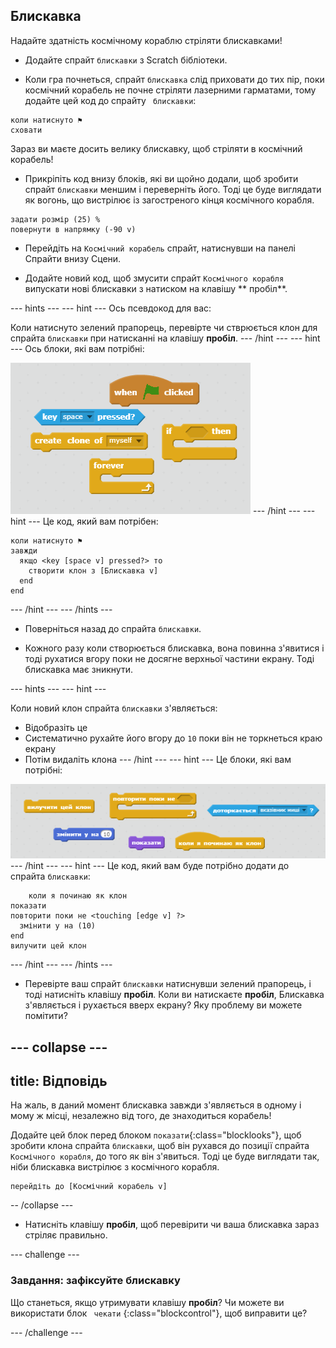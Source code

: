 ## Блискавка

Надайте здатність космічному кораблю стріляти блискавками!

+ Додайте спрайт `блискавки` з Scratch бібліотеки.

+ Коли гра почнеться, спрайт `блискавка` слід приховати до тих пір, поки космічний корабель не почне стріляти лазерними гарматами, тому додайте цей код до спрайту ` блискавки`:

```blocks
коли натиснуто ⚑
сховати
```

Зараз ви маєте досить велику блискавку, щоб стріляти в космічний корабель!

+ Прикріпіть код внизу блоків, які ви щойно додали, щоб зробити спрайт `блискавки` меншим і переверніть його. Тоді це буде виглядати як вогонь, що вистрілює із загостреного кінця космічного корабля.

```blocks
задати розмір (25) %
повернути в напрямку (-90 v)
```

+ Перейдіть на `Космічний корабель` спрайт, натиснувши на панелі Спрайти внизу Сцени.

+ Додайте новий код, щоб змусити спрайт `Космічного корабля` випускати нові блискавки з натиском на клавішу ** пробіл**.

\--- hints \--- \--- hint \--- Ось псевдокод для вас:

Коли натиснуто зелений прапорець, перевірте чи стврюється клон для спрайта `блискавки` при натисканні на клавішу **пробіл**. \--- /hint \--- \--- hint \--- Ось блоки, які вам потрібні:

![Hint](images/hint-lightning.png) \--- /hint \--- \--- hint \--- Це код, який вам потрібен:

```blocks
коли натиснуто ⚑
завжди 
  якщо <key [space v] pressed?> то 
    створити клон з [Блискавка v]
  end
end
```

\--- /hint \--- \--- /hints \---

+ Поверніться назад до спрайта `блискавки`.

+ Кожного разу коли створюється блискавка, вона повинна з'явитися і тоді рухатися вгору поки не досягне верхньої частини екрану. Тоді блискавка має зникнути.

\--- hints \--- \--- hint \---

Коли новий клон спрайта `блискавки` з'являється:

+ Відобразіть це
+ Систематично рухайте його вгору до `10` поки він не торкнеться краю екрану
+ Потім видаліть клона \--- /hint \--- \--- hint \--- Це блоки, які вам потрібні:

![Перемістити блискавку](images/move-hint-lightning.png) \--- /hint \--- \--- hint \--- Це код, який вам буде потрібно додати до спрайта `блискавки`:

```blocks
    коли я починаю як клон
показати
повторити поки не <touching [edge v] ?> 
  змінити y на (10)
end
вилучити цей клон
```

\--- /hint \--- \--- /hints \---

+ Перевірте ваш спрайт `блискавки` натиснувши зелений прапорець, і тоді натисніть клавішу **пробіл**. Коли ви натискаєте **пробіл**, Блискавка з'являється і рухається вверх екрану? Яку проблему ви можете помітити?

## \--- collapse \---

## title: Відповідь

На жаль, в даний момент блискавка завжди з'являється в одному і мому ж місці, незалежно від того, де знаходиться корабель!

Додайте цей блок перед блоком `показати`{:class="blocklooks"}, щоб зробити клона спрайта `блискавки`, щоб він рухався до позиції спрайта `Космічного корабля`, до того як він з'явиться. Тоді це буде виглядати так, ніби блискавка вистрілює з космічного корабля.

```blocks
перейдіть до [Космічний корабель v]
```

-- /collapse \---

+ Натисніть клавішу **пробіл**, щоб перевірити чи ваша блискавка зараз стріляє правильно.

\--- challenge \---

### Завдання: зафіксуйте блискавку

Що станеться, якщо утримувати клавішу **пробіл**? Чи можете ви використати блок ` чекати` {:class="blockcontrol"}, щоб виправити це?

\--- /challenge \---